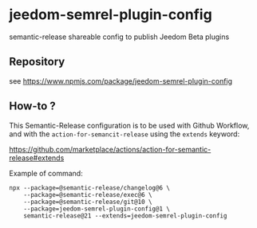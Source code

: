 # jeedom-semrel-plugin-config

semantic-release shareable config to publish Jeedom Beta plugins

## Repository

see https://www.npmjs.com/package/jeedom-semrel-plugin-config 

## How-to ?

This Semantic-Release configuration is to be used with Github Workflow, and
with the `action-for-semancit-release` using the `extends` keyword:

https://github.com/marketplace/actions/action-for-semantic-release#extends

Example of command:
```
npx --package=@semantic-release/changelog@6 \
    --package=@semantic-release/exec@6 \
    --package=@semantic-release/git@10 \
    --package=jeedom-semrel-plugin-config@1 \
    semantic-release@21 --extends=jeedom-semrel-plugin-config
```